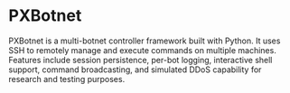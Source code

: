 # PXBotnet
PXBotnet is a multi-botnet controller framework built with Python. It uses SSH to remotely manage and execute commands on multiple machines. Features include session persistence, per-bot logging, interactive shell support, command broadcasting, and simulated DDoS capability for research and testing purposes.

